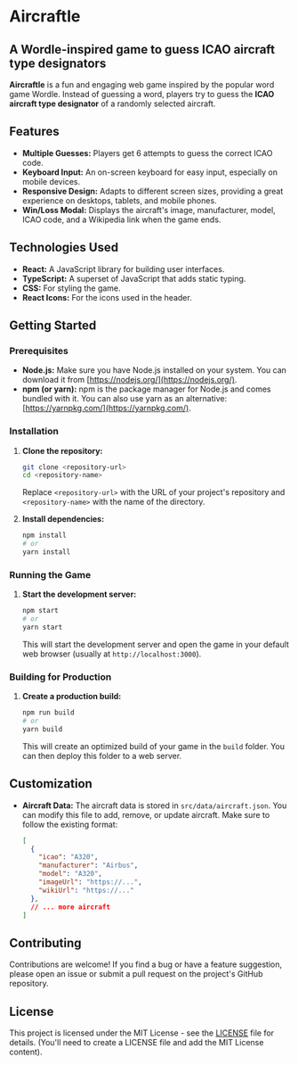 # Aircraftle

## A Wordle-inspired game to guess ICAO aircraft type designators

**Aircraftle** is a fun and engaging web game inspired by the popular word game Wordle. Instead of guessing a word, players try to guess the **ICAO aircraft type designator** of a randomly selected aircraft.

## Features

*   **Multiple Guesses:** Players get 6 attempts to guess the correct ICAO code.
*   **Keyboard Input:** An on-screen keyboard for easy input, especially on mobile devices.
*   **Responsive Design:** Adapts to different screen sizes, providing a great experience on desktops, tablets, and mobile phones.
*   **Win/Loss Modal:** Displays the aircraft's image, manufacturer, model, ICAO code, and a Wikipedia link when the game ends.

## Technologies Used

*   **React:** A JavaScript library for building user interfaces.
*   **TypeScript:** A superset of JavaScript that adds static typing.
*   **CSS:** For styling the game.
*   **React Icons:** For the icons used in the header.

## Getting Started

### Prerequisites

*   **Node.js:** Make sure you have Node.js installed on your system. You can download it from [https://nodejs.org/](https://nodejs.org/).
*   **npm (or yarn):** npm is the package manager for Node.js and comes bundled with it. You can also use yarn as an alternative: [https://yarnpkg.com/](https://yarnpkg.com/).

### Installation

1. **Clone the repository:**

    ```bash
    git clone <repository-url>
    cd <repository-name>
    ```

    Replace `<repository-url>` with the URL of your project's repository and `<repository-name>` with the name of the directory.

2. **Install dependencies:**

    ```bash
    npm install
    # or
    yarn install
    ```

### Running the Game

1. **Start the development server:**

    ```bash
    npm start
    # or
    yarn start
    ```

    This will start the development server and open the game in your default web browser (usually at `http://localhost:3000`).

### Building for Production

1. **Create a production build:**

    ```bash
    npm run build
    # or
    yarn build
    ```

    This will create an optimized build of your game in the `build` folder. You can then deploy this folder to a web server.

## Customization

*   **Aircraft Data:** The aircraft data is stored in `src/data/aircraft.json`. You can modify this file to add, remove, or update aircraft. Make sure to follow the existing format:

    ```json
    [
      {
        "icao": "A320",
        "manufacturer": "Airbus",
        "model": "A320",
        "imageUrl": "https://...",
        "wikiUrl": "https://..."
      },
      // ... more aircraft
    ]
    ```

## Contributing

Contributions are welcome! If you find a bug or have a feature suggestion, please open an issue or submit a pull request on the project's GitHub repository.

## License

This project is licensed under the MIT License - see the [LICENSE](LICENSE) file for details. (You'll need to create a LICENSE file and add the MIT License content).